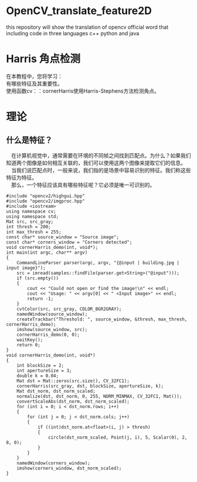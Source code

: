 # OpenCV_translate_feature2D
this repository will show the  translation of opencv official word  that including code in three languages c++ python and java
# Harris 角点检测
在本教程中，您将学习：</br>
有哪些特征及其重要性。</br>
使用函数cv：：cornerHarris使用Harris-Stephens方法检测角点。</br>
# 理论
## 什么是特征？
&emsp;在计算机视觉中，通常需要在环境的不同帧之间找到匹配点。为什么？如果我们知道两个图像是如何相互关联的，我们可以使用这两个图像来提取它们的信息。</br>
&emsp;当我们说匹配点时，一般来说，我们指的是场景中容易识别的特征。我们称这些特征为特征。</br>
&emsp;那么，一个特征应该具有哪些特征呢？它必须是唯一可识别的。</br>
```
#include "opencv2/highgui.hpp"
#include "opencv2/imgproc.hpp"
#include <iostream>
using namespace cv;
using namespace std;
Mat src, src_gray;
int thresh = 200;
int max_thresh = 255;
const char* source_window = "Source image";
const char* corners_window = "Corners detected";
void cornerHarris_demo(int, void*);
int main(int argc, char** argv)
{
    CommandLineParser parser(argc, argv, "{@input | building.jpg | input image}");
    src = imread(samples::findFile(parser.get<String>("@input")));
    if (src.empty())
    {
        cout << "Could not open or find the image!\n" << endl;
        cout << "Usage: " << argv[0] << " <Input image>" << endl;
        return -1;
    }
    cvtColor(src, src_gray, COLOR_BGR2GRAY);
    namedWindow(source_window);
    createTrackbar("Threshold: ", source_window, &thresh, max_thresh, cornerHarris_demo);
    imshow(source_window, src);
    cornerHarris_demo(0, 0);
    waitKey();
    return 0;
}
void cornerHarris_demo(int, void*)
{
    int blockSize = 2;
    int apertureSize = 3;
    double k = 0.04;
    Mat dst = Mat::zeros(src.size(), CV_32FC1);
    cornerHarris(src_gray, dst, blockSize, apertureSize, k);
    Mat dst_norm, dst_norm_scaled;
    normalize(dst, dst_norm, 0, 255, NORM_MINMAX, CV_32FC1, Mat());
    convertScaleAbs(dst_norm, dst_norm_scaled);
    for (int i = 0; i < dst_norm.rows; i++)
    {
        for (int j = 0; j < dst_norm.cols; j++)
        {
            if ((int)dst_norm.at<float>(i, j) > thresh)
            {
                circle(dst_norm_scaled, Point(j, i), 5, Scalar(0), 2, 8, 0);
            }
        }
    }
    namedWindow(corners_window);
    imshow(corners_window, dst_norm_scaled);
}


